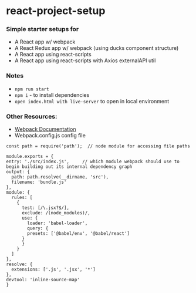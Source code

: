 # react-project-setup

### Simple starter setups for 
  * A React app w/ webpack
  * A React Redux app w/ webpack (using ducks component structure)
  * A React app using react-scripts
  * A React app using react-scripts with Axios externalAPI util

### Notes
  * `npm run start`
  * `npm i` - to install dependencies
  * `open index.html with live-server` to open in local environment

### Other Resources: 
  * [Webpack Documentation](https://webpack.js.org/concepts/)
  * Webpack.config.js config file 
  ``` 
const path = require('path');  // node module for accessing file paths

module.exports = { 
  entry: './src/index.js',     // which module webpack should use to begin building out its internal dependency graph
  output: {
    path: path.resolve(__dirname, 'src'),
    filename: 'bundle.js'     
  },
  module: {
    rules: [
      {
        test: [/\.jsx?$/],
        exclude: /(node_modules)/,
        use: { 
          loader: 'babel-loader', 
          query: {
          presets: ['@babel/env', '@babel/react']
        }
        }
      }
    ]
  },
  resolve: {
    extensions: ['.js', '.jsx', '*']
  },
  devtool: 'inline-source-map'
}
```
